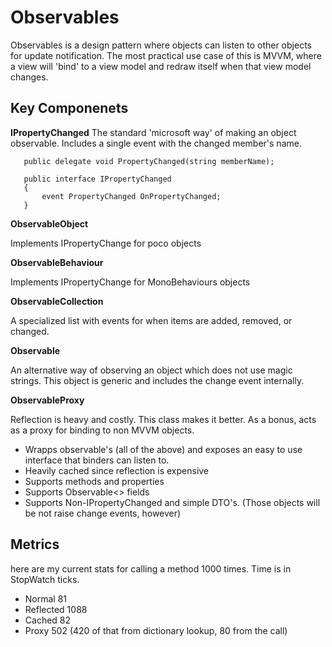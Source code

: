# Observables

Observables is a design pattern where objects can listen to other objects for update notification. The most practical use case of this is MVVM, where a view will 'bind' to a view model and redraw itself when that view model changes.

## Key Componenets 

**IPropertyChanged**
The standard 'microsoft way' of making an object observable. Includes a single event with the changed member's name.
 
 `````
    public delegate void PropertyChanged(string memberName);

    public interface IPropertyChanged
    {
        event PropertyChanged OnPropertyChanged;
    }
 `````
 
**ObservableObject**

Implements IPropertyChange for poco objects
 
**ObservableBehaviour**

Implements IPropertyChange for MonoBehaviours objects

**ObservableCollection**

A specialized list with events for when items are added, removed, or changed.

**Observable**

An alternative way of observing an object which does not use magic strings. This object is generic and includes the change event internally.

**ObservableProxy**

Reflection is heavy and costly. This class makes it better. As a bonus, acts as a proxy for binding to non MVVM objects.

 - Wrapps observable's (all of the above) and exposes an easy to use interface that binders can listen to.
 - Heavily cached since reflection is expensive
 - Supports methods and properties
 - Supports Observable<> fields
 - Supports Non-IPropertyChanged and simple DTO's. (Those objects will be not raise change events, however)
 

## Metrics

here are my current stats for calling a method 1000 times. Time is in StopWatch ticks.
 
 - Normal 81
 - Reflected 1088
 - Cached 82
 - Proxy 502 (420 of that from dictionary lookup, 80 from the call)
            
